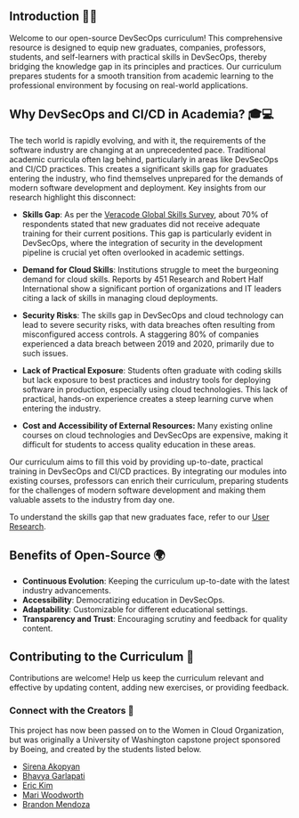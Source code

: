 ## Introduction 🙋‍♀️
Welcome to our open-source DevSecOps curriculum! This comprehensive resource is designed to equip new graduates, companies, professors, students, and self-learners with practical skills in DevSecOps, thereby bridging the knowledge gap in its principles and practices. Our curriculum prepares students for a smooth transition from academic learning to the professional environment by focusing on real-world applications.

## Why DevSecOps and CI/CD in Academia? 🎓💻
The tech world is rapidly evolving, and with it, the requirements of the software industry are changing at an unprecedented pace. Traditional academic curricula often lag behind, particularly in areas like DevSecOps and CI/CD practices. This creates a significant skills gap for graduates entering the industry, who find themselves unprepared for the demands of modern software development and deployment. Key insights from our research highlight this disconnect:

- **Skills Gap**: As per the [Veracode Global Skills Survey](https://www.veracode.com/blog/security-news/veracode-survey-research-identifies-cybersecurity-skills-gap-causes-and-cures), about 70% of respondents stated that new graduates did not receive adequate training for their current positions. This gap is particularly evident in DevSecOps, where the integration of security in the development pipeline is crucial yet often overlooked in academic settings.

- **Demand for Cloud Skills**: Institutions struggle to meet the burgeoning demand for cloud skills. Reports by 451 Research and Robert Half International show a significant portion of organizations and IT leaders citing a lack of skills in managing cloud deployments.

- **Security Risks**: The skills gap in DevSecOps and cloud technology can lead to severe security risks, with data breaches often resulting from misconfigured access controls. A staggering 80% of companies experienced a data breach between 2019 and 2020, primarily due to such issues.

- **Lack of Practical Exposure**: Students often graduate with coding skills but lack exposure to best practices and industry tools for deploying software in production, especially using cloud technologies. This lack of practical, hands-on experience creates a steep learning curve when entering the industry.

- **Cost and Accessibility of External Resources:** Many existing online courses on cloud technologies and DevSecOps are expensive, making it difficult for students to access quality education in these areas.

Our curriculum aims to fill this void by providing up-to-date, practical training in DevSecOps and CI/CD practices. By integrating our modules into existing courses, professors can enrich their curriculum, preparing students for the challenges of modern software development and making them valuable assets to the industry from day one.

To understand the skills gap that new graduates face, refer to our [User Research](https://github.com/open-devsecops/docs/blob/master/research/user-research.md).

## Benefits of Open-Source 🌍
- **Continuous Evolution**: Keeping the curriculum up-to-date with the latest industry advancements.
- **Accessibility**: Democratizing education in DevSecOps.
- **Adaptability**: Customizable for different educational settings.
- **Transparency and Trust**: Encouraging scrutiny and feedback for quality content.

## Contributing to the Curriculum 🤝
Contributions are welcome! Help us keep the curriculum relevant and effective by updating content, adding new exercises, or providing feedback.

### Connect with the Creators 🔗
This project has now been passed on to the Women in Cloud Organization, but was originally a University of Washington capstone project sponsored by Boeing, and created by the students listed below.
- [Sirena Akopyan](https://www.linkedin.com/in/sirena-akopyan/)
- [Bhavya Garlapati](https://www.linkedin.com/in/bhavya-garlapati-95ab46225/)
- [Eric Kim](https://www.linkedin.com/in/taehyunnkim/)
- [Mari Woodworth](https://www.linkedin.com/in/marikowoodworth/)
- [Brandon Mendoza](https://www.linkedin.com/in/bwmendo/)
